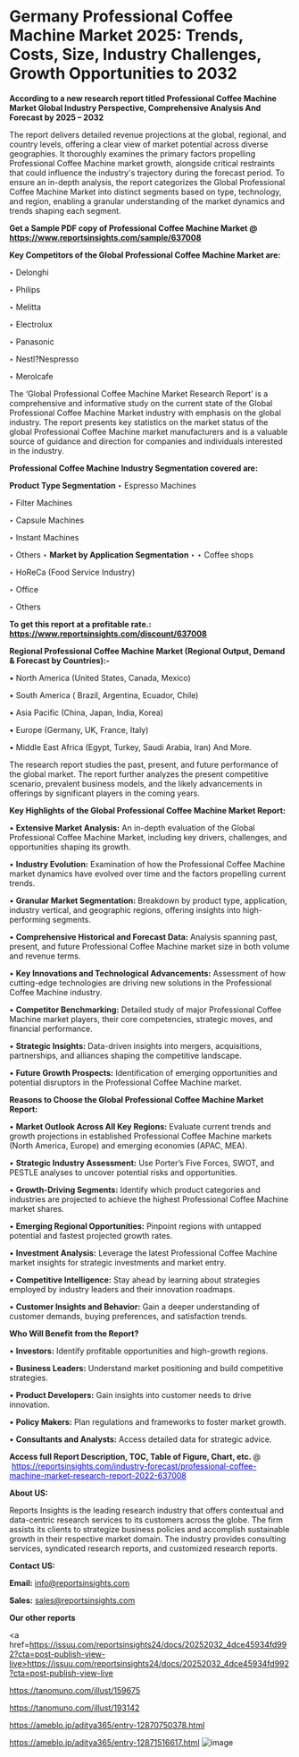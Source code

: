 # Germany Professional Coffee Machine Market 2025: Trends, Costs, Size, Industry Challenges, Growth Opportunities to 2032

<strong>According to a new research report titled Professional Coffee Machine Market Global Industry Perspective, Comprehensive Analysis And Forecast by 2025 – 2032</strong>

The report delivers detailed revenue projections at the global, regional, and country levels, offering a clear view of market potential across diverse geographies. It thoroughly examines the primary factors propelling Professional Coffee Machine market growth, alongside critical restraints that could influence the industry's trajectory during the forecast period. To ensure an in-depth analysis, the report categorizes the Global Professional Coffee Machine Market into distinct segments based on type, technology, and region, enabling a granular understanding of the market dynamics and trends shaping each segment.

<strong>Get a Sample PDF copy of Professional Coffee Machine Market </strong><strong>@<a href=https://www.reportsinsights.com/sample/637008 style=color:#0000ff;> https://www.reportsinsights.com/sample/637008</a></strong></font>

<strong>Key Competitors of the Global Professional Coffee Machine Market are:</strong>

‣ Delonghi

‣ Philips

‣ Melitta

‣ Electrolux

‣ Panasonic

‣ Nestl?Nespresso

‣ Merolcafe

The ‘Global Professional Coffee Machine Market Research Report’ is a comprehensive and informative study on the current state of the Global Professional Coffee Machine Market industry with emphasis on the global industry. The report presents key statistics on the market status of the global Professional Coffee Machine market manufacturers and is a valuable source of guidance and direction for companies and individuals interested in the industry.

<strong>Professional Coffee Machine Industry Segmentation covered are:</strong>

<strong>Product Type Segmentation</strong>
‣
Espresso Machines

‣ Filter Machines

‣ Capsule Machines

‣ Instant Machines

‣ Others
‣ 
<strong>Market by Application Segmentation</strong>
‣
‣  Coffee shops

‣ HoReCa (Food Service Industry)

‣ Office

‣ Others

<strong>To get this report at a profitable rate.: <a href=https://www.reportsinsights.com/discount/637008 style=color:#0000ff;>https://www.reportsinsights.com/discount/637008</a></strong></font>

<strong>Regional Professional Coffee Machine Market (Regional Output, Demand &amp; Forecast by Countries):-</strong>

• North America (United States, Canada, Mexico)

• South America ( Brazil, Argentina, Ecuador, Chile)

• Asia Pacific (China, Japan, India, Korea)

• Europe (Germany, UK, France, Italy)

• Middle East Africa (Egypt, Turkey, Saudi Arabia, Iran) And More.

The research report studies the past, present, and future performance of the global market. The report further analyzes the present competitive scenario, prevalent business models, and the likely advancements in offerings by significant players in the coming years.

<strong>Key Highlights of the Global Professional Coffee Machine Market Report:</strong>

• <strong>Extensive Market Analysis:</strong> An in-depth evaluation of the Global Professional Coffee Machine Market, including key drivers, challenges, and opportunities shaping its growth.

• <strong>Industry Evolution:</strong> Examination of how the Professional Coffee Machine market dynamics have evolved over time and the factors propelling current trends.

• <strong>Granular Market Segmentation:</strong> Breakdown by product type, application, industry vertical, and geographic regions, offering insights into high-performing segments.

• <strong>Comprehensive Historical and Forecast Data:</strong> Analysis spanning past, present, and future Professional Coffee Machine market size in both volume and revenue terms.

• <strong>Key Innovations and Technological Advancements:</strong> Assessment of how cutting-edge technologies are driving new solutions in the Professional Coffee Machine industry.

• <strong>Competitor Benchmarking:</strong> Detailed study of major Professional Coffee Machine market players, their core competencies, strategic moves, and financial performance.

• <strong>Strategic Insights:</strong> Data-driven insights into mergers, acquisitions, partnerships, and alliances shaping the competitive landscape.

• <strong>Future Growth Prospects:</strong> Identification of emerging opportunities and potential disruptors in the Professional Coffee Machine market.

<strong>Reasons to Choose the Global Professional Coffee Machine Market Report:</strong>

• <strong>Market Outlook Across All Key Regions:</strong> Evaluate current trends and growth projections in established Professional Coffee Machine markets (North America, Europe) and emerging economies (APAC, MEA).

• <strong>Strategic Industry Assessment:</strong> Use Porter’s Five Forces, SWOT, and PESTLE analyses to uncover potential risks and opportunities.

• <strong>Growth-Driving Segments:</strong> Identify which product categories and industries are projected to achieve the highest Professional Coffee Machine market shares.

• <strong>Emerging Regional Opportunities:</strong> Pinpoint regions with untapped potential and fastest projected growth rates.

• <strong>Investment Analysis:</strong> Leverage the latest Professional Coffee Machine market insights for strategic investments and market entry.

• <strong>Competitive Intelligence:</strong> Stay ahead by learning about strategies employed by industry leaders and their innovation roadmaps.

• <strong>Customer Insights and Behavior:</strong> Gain a deeper understanding of customer demands, buying preferences, and satisfaction trends.

<strong>Who Will Benefit from the Report?</strong>

• <strong>Investors:</strong> Identify profitable opportunities and high-growth regions.

• <strong>Business Leaders:</strong> Understand market positioning and build competitive strategies.

• <strong>Product Developers:</strong> Gain insights into customer needs to drive innovation.

• <strong>Policy Makers:</strong> Plan regulations and frameworks to foster market growth.

• <strong>Consultants and Analysts:</strong> Access detailed data for strategic advice.
</ul>
<strong>Access full Report Description, TOC, Table of Figure, Chart, etc. </strong>@  <a href=https://reportsinsights.com/industry-forecast/professional-coffee-machine-market-research-report-2022-637008 style=color:#0000ff;>https://reportsinsights.com/industry-forecast/professional-coffee-machine-market-research-report-2022-637008</a></font>

<strong><strong>About US</strong>:</strong>

Reports Insights is the leading research industry that offers contextual and data-centric research services to its customers across the globe. The firm assists its clients to strategize business policies and accomplish sustainable growth in their respective market domain. The industry provides consulting services, syndicated research reports, and customized research reports.

<strong>Contact US:</strong>

<p class=""""><b>Email:</b> <a href=mailto:info@reportsinsights.com>info@reportsinsights.com</a></p>
<p class=""""><b>Sales:</b> <a href=mailto:sales@reportsinsights.com>sales@reportsinsights.com</a></p>

<strong>Our other reports</strong>

<a href=https://issuu.com/reportsinsights24/docs/20252032_4dce45934fd992?cta=post-publish-view-live>https://issuu.com/reportsinsights24/docs/20252032_4dce45934fd992?cta=post-publish-view-live</a>

<a href=https://tanomuno.com/illust/159675>https://tanomuno.com/illust/159675</a>

<a href=https://tanomuno.com/illust/193142>https://tanomuno.com/illust/193142</a>

<a href=https://ameblo.jp/aditya365/entry-12870750378.html>https://ameblo.jp/aditya365/entry-12870750378.html</a>

<a href=https://ameblo.jp/aditya365/entry-12871516617.html>https://ameblo.jp/aditya365/entry-12871516617.html</a>
![image](https://github.com/user-attachments/assets/32ec78ad-20d3-4b0d-a109-6c762fe66707)
